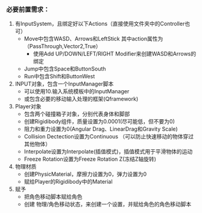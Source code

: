 ### 必要前置需求：

1. 有InputSystem，且绑定好以下Actions（直接使用文件夹中的Controller也可）
    - Move中包含WASD、Arrows和LeftStick 其中action属性为（PassThrough,Vector2,True）
        - 使用Add UP/DOWN/LEFT/RIGHT Modifier来创建WASD和Arrows的绑定
    - Jump中包含Space和ButtonSouth
    - Run中包含Shift和ButtonWest
2. INPUT对象，包含一个InputManager脚本
    - 可以使用10.输入系统模板中的InputManager
    - 或包含必要的移动输入处理的框架(Qframework)
3. Player对象
    - 包含两个碰撞箱子对象，分别代表身体和脚部
    - 创建Rigidibody组件，质量设置为0.0001(尽可能低，但不要为0)
    - 阻力和重力设置为0(Angular Drag、LinearDrag和Gravity Scale)
    - Collision Dectection设置为Continuous （可以防止快速移动的物体穿过其他物体）
    - Interpolate设置为Interpolate(插值模式)，插值模式用于平滑物体的运动
    - Freeze Rotation设置为Freeze Rotation Z(冻结Z轴旋转)
4. 物理材质
    - 创建PhysicMaterial，摩擦力设置为0，弹力设置为0
    - 赋给Player的Rigidibody中的Material
5. 赋予
    - 把角色移动脚本赋给角色
    - 创建 物理/角色移动状态，来创建一个设置，并赋给角色的角色移动脚本

